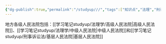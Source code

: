 ```yaml
---
{"dg-publish":true,"permalink":"/studyup///","tags":["知识点","法理","刑诉"]}
---
```


地方各级人民法院包括：[[学习笔记studyup/法理学/高级人民法院\|高级人民法院]]、[[学习笔记studyup/法理学/中级人民法院\|中级人民法院]]和[[学习笔记studyup/刑事诉讼法/基层人民法院\|基层人民法院]]

